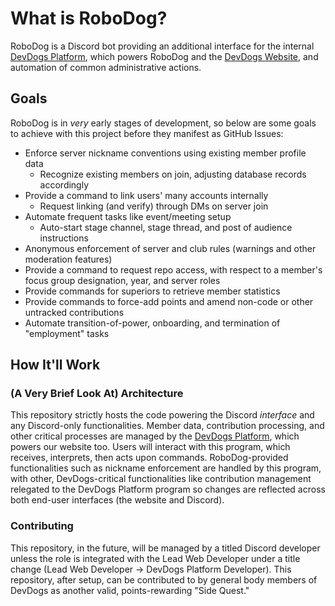 # What is RoboDog?
RoboDog is a Discord bot providing an additional interface for the internal [DevDogs Platform](https://github.com/DevDogs-UGA/DevDogs-Platform), 
which powers RoboDog and the [DevDogs Website](https://github.com/DevDogs-UGA/DevDogs-Website), and automation of common administrative actions.

## Goals
RoboDog is in *very* early stages of development, so below are some goals to achieve with this project before they manifest as GitHub Issues:

- Enforce server nickname conventions using existing member profile data
  - Recognize existing members on join, adjusting database records accordingly
- Provide a command to link users' many accounts internally
  - Request linking (and verify) through DMs on server join
- Automate frequent tasks like event/meeting setup
  - Auto-start stage channel, stage thread, and post of audience instructions
- Anonymous enforcement of server and club rules (warnings and other moderation features)
- Provide a command to request repo access, with respect to a member's focus group designation, year, and server roles
- Provide commands for superiors to retrieve member statistics
- Provide commands to force-add points and amend non-code or other untracked contributions
- Automate transition-of-power, onboarding, and termination of "employment" tasks

## How It'll Work
### (A Very Brief Look At) Architecture
This repository strictly hosts the code powering the Discord *interface* and any Discord-only functionalities. Member data, contribution processing, and
other critical processes are managed by the [DevDogs Platform](https://github.com/DevDogs-UGA/DevDogs-Platform), which powers our website too. Users
will interact with this program, which receives, interprets, then acts upon commands. RoboDog-provided functionalities such as nickname enforcement
are handled by this program, with other, DevDogs-critical functionalities like contribution management relegated to the DevDogs Platform program so
changes are reflected across both end-user interfaces (the website and Discord).

### Contributing
This repository, in the future, will be managed by a titled Discord developer unless the role is integrated with the Lead Web Developer under a title change 
(Lead Web Developer -> DevDogs Platform Developer). This repository, after setup, can be contributed to by general body members of DevDogs as another 
valid, points-rewarding "Side Quest."
